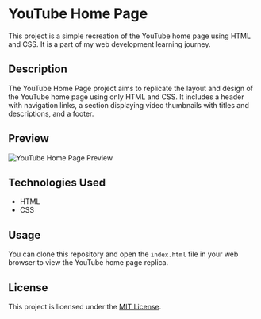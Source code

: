 # YouTube Home Page

This project is a simple recreation of the YouTube home page using HTML and CSS. It is a part of my web development learning journey.

## Description

The YouTube Home Page project aims to replicate the layout and design of the YouTube home page using only HTML and CSS. It includes a header with navigation links, a section displaying video thumbnails with titles and descriptions, and a footer.

## Preview

![YouTube Home Page Preview](preview.png)

## Technologies Used

- HTML
- CSS

## Usage

You can clone this repository and open the `index.html` file in your web browser to view the YouTube home page replica.

## License

This project is licensed under the [MIT License](LICENSE).
